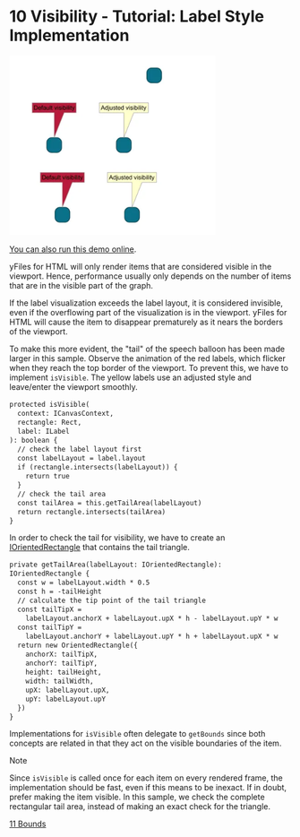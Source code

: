 <!--
 //////////////////////////////////////////////////////////////////////////////
 // @license
 // This file is part of yFiles for HTML.
 // Use is subject to license terms.
 //
 // Copyright (c) by yWorks GmbH, Vor dem Kreuzberg 28,
 // 72070 Tuebingen, Germany. All rights reserved.
 //
 //////////////////////////////////////////////////////////////////////////////
-->
# 10 Visibility - Tutorial: Label Style Implementation

<img src="../../../doc/demo-thumbnails/tutorial-style-implementation-label-visibility.webp" alt="demo-thumbnail" height="320"/>

[You can also run this demo online](https://www.yfiles.com/demos/tutorial-style-implementation-label/10-visibility/).

yFiles for HTML will only render items that are considered visible in the viewport. Hence, performance usually only depends on the number of items that are in the visible part of the graph.

If the label visualization exceeds the label layout, it is considered invisible, even if the overflowing part of the visualization is in the viewport. yFiles for HTML will cause the item to disappear prematurely as it nears the borders of the viewport.

To make this more evident, the "tail" of the speech balloon has been made larger in this sample. Observe the animation of the red labels, which flicker when they reach the top border of the viewport. To prevent this, we have to implement `isVisible`. The yellow labels use an adjusted style and leave/enter the viewport smoothly.

```
protected isVisible(
  context: ICanvasContext,
  rectangle: Rect,
  label: ILabel
): boolean {
  // check the label layout first
  const labelLayout = label.layout
  if (rectangle.intersects(labelLayout)) {
    return true
  }
  // check the tail area
  const tailArea = this.getTailArea(labelLayout)
  return rectangle.intersects(tailArea)
}
```

In order to check the tail for visibility, we have to create an [IOrientedRectangle](https://docs.yworks.com/yfileshtml/#/api/IOrientedRectangle) that contains the tail triangle.

```
private getTailArea(labelLayout: IOrientedRectangle): IOrientedRectangle {
  const w = labelLayout.width * 0.5
  const h = -tailHeight
  // calculate the tip point of the tail triangle
  const tailTipX =
    labelLayout.anchorX + labelLayout.upX * h - labelLayout.upY * w
  const tailTipY =
    labelLayout.anchorY + labelLayout.upY * h + labelLayout.upX * w
  return new OrientedRectangle({
    anchorX: tailTipX,
    anchorY: tailTipY,
    height: tailHeight,
    width: tailWidth,
    upX: labelLayout.upX,
    upY: labelLayout.upY
  })
}
```

Implementations for `isVisible` often delegate to `getBounds` since both concepts are related in that they act on the visible boundaries of the item.

Note

Since `isVisible` is called once for each item on every rendered frame, the implementation should be fast, even if this means to be inexact. If in doubt, prefer making the item visible. In this sample, we check the complete rectangular tail area, instead of making an exact check for the triangle.

[11 Bounds](../../tutorial-style-implementation-label/11-bounds/)
